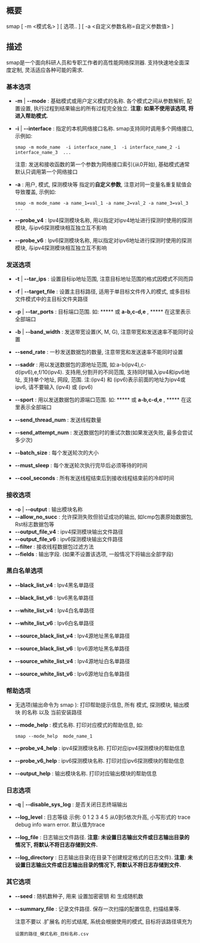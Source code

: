 ## 概要

smap [ -m  <模式名> ]   [ 选项.. ]   [ -a  <自定义参数名称=自定义参数值> ]

## 描述

smap是一个面向科研人员和专职工作者的高性能网络探测器. 支持快速地全面深度定制, 灵活适应各种可能的需求. 

### 基本选项

- **-m**  |  **--mode**  : 基础模式或用户定义模式的名称. 各个模式之间从参数解析, 配置设置, 执行过程到结果输出的所有过程完全独立. **注意: 如果不使用该选项, 将进入帮助模式.**

- **-i** |  **--interface** :  指定的本机网络接口名称. smap支持同时调用多个网络接口, 示例如:

  ```shell
  smap -m mode_name  -i interface_name_1  -i interface_name_2 -i interface_name_3  ...
  ```

  注意:  发送和接收函数的第一个参数为网络接口索引(从0开始), 基础模式通常默认只调用第一个网络接口

- **-a** : 用户, 模式, 探测模块等 指定的**自定义参数**,  注意对同一变量名重复赋值会导致覆盖, 示例如:

  ```shell
  smap -m mode_name -a name_1=val_1 -a name_2=val_2 -a name_3=val_3  ...
  ```

- **--probe_v4** : Ipv4探测模块名称, 用以指定对ipv4地址进行探测时使用的探测模块, 与ipv6探测模块相互独立互不影响

- **--probe_v6** : Ipv6探测模块名称, 用以指定对ipv6地址进行探测时使用的探测模块, 与ipv4探测模块相互独立互不影响

### 发送选项

- **-t** | **--tar_ips** : 设置目标ip地址范围, 注意目标地址范围的格式因模式不同而异

- **-f** | **--target_file** : 设置主目标路径, 适用于单目标文件传入的模式, 或多目标文件模式中的主目标文件夹路径

- **-p** | **--tar_ports** : 目标端口范围. 如:  ***** 或 **a-b,c-d,e**  ,  ***** 在这里表示全部端口

- **-b** | **--band_width** : 发送带宽设置(K, M, G), 注意带宽和发送速率不能同时设置

- **--send_rate** : 一秒发送数据包的数量, 注意带宽和发送速率不能同时设置

- **--saddr** : 用以发送数据包的源地址范围, 如:a-b(ipv4),c-d(ipv6),e,f/10(ipv4). 支持用,分割开的不同范围, 支持同时输入ipv4和ipv6地址, 支持单个地址, 网段, 范围.  注:(ipv4) 和 (ipv6)表示前面的地址为ipv4或ipv6, 请不要输入 (ipv4) 或 (ipv6)

- **--sport** : 用以发送数据包的源端口范围. 如:  ***** 或 **a-b,c-d,e**  ,  ***** 在这里表示全部端口

- **--send_thread_num** : 发送线程数量

- **--send_attempt_num** : 发送数据包时的重试次数(如果发送失败, 最多会尝试多少次)

- **--batch_size** : 每个发送轮次的大小

- **--must_sleep** : 每个发送轮次执行完毕后必须等待的时间

- **--cool_seconds** : 所有发送线程结束后到接收线程结束前的冷却时间

### 接收选项

- **-o** | **--output** : 输出模块名称
- **--allow_no_succ** :  允许探测失败但验证成功的输出, 如Icmp包裹原始数据包, Rst标志数据包等
- **--output_file_v4** :  ipv4探测模块输出文件路径
- **--output_file_v6** :  ipv6探测模块输出文件路径
- **--filter** : 接收线程数据包过滤方法
- **--fields** : 输出字段. (如果不设置该选项, 一般情况下将输出全部字段)

### 黑白名单选项

- **--black_list_v4** : Ipv4黑名单路径

- **--black_list_v6** : Ipv6黑名单路径

- **--white_list_v4** : Ipv4白名单路径

- **--white_list_v6** : Ipv6白名单路径

- **--source_black_list_v4** : Ipv4源地址黑名单路径

- **--source_black_list_v6** : Ipv6源地址黑名单路径

- **--source_white_list_v4** : Ipv4源地址白名单路径

- **--source_white_list_v6** : Ipv6源地址白名单路径

### 帮助选项

- 无选项(输出命令为 smap ): 打印帮助提示信息, 所有 模式, 探测模块, 输出模块  的名称 以及 当前安装路径 

- **--mode_help** : 模式名称.  打印对应模式的帮助信息, 如:

  ```shell
  smap --mode_help  mode_name_1
  ```

- **--probe_v4_help** : ipv4探测模块名称.  打印对应ipv4探测模块的帮助信息

- **--probe_v6_help** : ipv6探测模块名称.  打印对应ipv6探测模块的帮助信息

- **--output_help** : 输出模块名称.  打印对应输出模块的帮助信息

### 日志选项

- **-q** | **--disable_sys_log** : 是否关闭日志终端输出

- **--log_level** : 日志等级 示例: 0 1 2 3 4 5 从0到5依次升高, 小写形式的 trace debug info warn error. 默认值为trace

- **--log_file** : 日志输出文件路径.  **注意: 未设置日志输出文件或日志输出目录的情况下, 将默认不将日志存储到文件.**

- **--log_directory** : 日志输出目录(在目录下创建规定格式的日志文件). **注意: 未设置日志输出文件或日志输出目录的情况下, 将默认不将日志存储到文件.**

### 其它选项

- **--seed** : 随机数种子, 用来 设置加密密钥 和 生成随机数

- **--summary_file** : 记录文件路径. 保存一次扫描的配置信息, 扫描结果等. 

  注意不要以 .扩展名 的形式结尾, 系统会根据使用的模式, 目标将该路径填充为

  ```shell
  设置的路径_模式名称_目标名称.csv
  ```